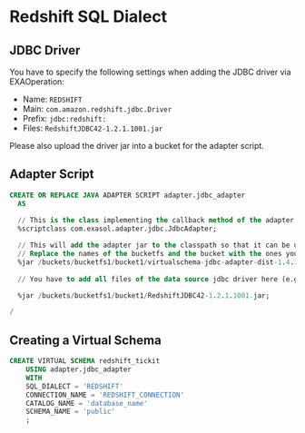 # Redshift SQL Dialect

## JDBC Driver

You have to specify the following settings when adding the JDBC driver via EXAOperation:
* Name: `REDSHIFT`
* Main: `com.amazon.redshift.jdbc.Driver`
* Prefix: `jdbc:redshift:`
* Files: `RedshiftJDBC42-1.2.1.1001.jar`

Please also upload the driver jar into a bucket for the adapter script.

## Adapter Script

```sql
CREATE OR REPLACE JAVA ADAPTER SCRIPT adapter.jdbc_adapter 
  AS
  
  // This is the class implementing the callback method of the adapter script
  %scriptclass com.exasol.adapter.jdbc.JdbcAdapter;

  // This will add the adapter jar to the classpath so that it can be used inside the adapter script
  // Replace the names of the bucketfs and the bucket with the ones you used.
  %jar /buckets/bucketfs1/bucket1/virtualschema-jdbc-adapter-dist-1.4.1.jar;
									 
  // You have to add all files of the data source jdbc driver here (e.g. MySQL or Hive)

  %jar /buckets/bucketfs1/bucket1/RedshiftJDBC42-1.2.1.1001.jar;

/
```

## Creating a Virtual Schema

```sql
CREATE VIRTUAL SCHEMA redshift_tickit
	USING adapter.jdbc_adapter 
	WITH
	SQL_DIALECT = 'REDSHIFT'
	CONNECTION_NAME = 'REDSHIFT_CONNECTION'
	CATALOG_NAME = 'database_name'
	SCHEMA_NAME = 'public'
	;
```